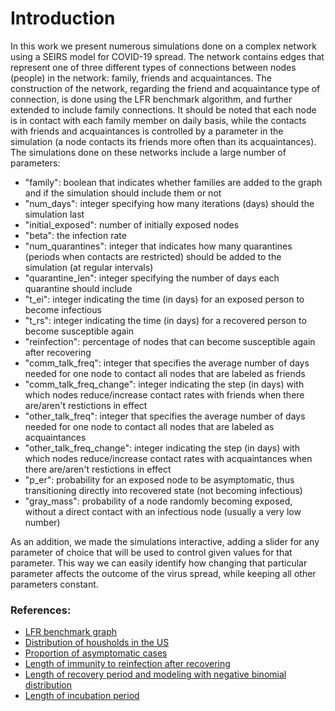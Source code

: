 # Introduction

In this work we present numerous simulations done on a complex network using a SEIRS model for COVID-19 spread. The network contains edges that represent one of three different types of connections between nodes (people) in the network: family, friends and acquaintances. The construction of the network, regarding the friend and acquaintance type of connection, is done using the LFR benchmark algorithm, and further extended to include family connections. It should be noted that each node is in contact with each family member on daily basis, while the contacts with friends and acquaintances is controlled by a parameter in the simulation (a node contacts its friends more often than its acquaintances). The simulations done on these networks include a large number of parameters:
- "family": boolean that indicates whether families are added to the graph and if the simulation should include them or not
- "num_days": integer specifying how many iterations (days) should the simulation last
- "initial_exposed": number of initially exposed nodes
- "beta": the infection rate
- "num_quarantines": integer that indicates how many quarantines (periods when contacts are restricted) should be added to the simulation (at regular intervals)
- "quarantine_len": integer specifying the number of days each quarantine should include
- "t_ei": integer indicating the time (in days) for an exposed person to become infectious
- "t_rs": integer indicating the time (in days) for a recovered person to become susceptible again
- "reinfection": percentage of nodes that can become susceptible again after recovering
- "comm_talk_freq": integer that specifies the average number of days needed for one node to contact all nodes that are labeled as friends
- "comm_talk_freq_change": integer indicating the step (in days) with which nodes reduce/increase contact rates with friends when there are/aren't restictions in effect
- "other_talk_freq": integer that specifies the average number of days needed for one node to contact all nodes that are labeled as acquaintances
- "other_talk_freq_change": integer indicating the step (in days) with which nodes reduce/increase contact rates with acquaintances when there are/aren't restictions in effect
- "p_er": probability for an exposed node to be asymptomatic, thus transitioning directly into recovered state (not becoming infectious)
- "gray_mass": probability of a node randomly becoming exposed, without a direct contact with an infectious node (usually a very low number)

As an addition, we made the simulations interactive, adding a slider for any parameter of choice that will be used to control given values for that parameter. This way we can easily identify how changing that particular parameter affects the outcome of the virus spread, while keeping all other parameters constant. 

### References:
- [LFR benchmark graph](https://en.wikipedia.org/wiki/Lancichinetti%E2%80%93Fortunato%E2%80%93Radicchi_benchmark)
- [Distribution of housholds in the US](https://www.statista.com/statistics/242189/disitribution-of-households-in-the-us-by-household-size/)
- [Proportion of asymptomatic cases](http://med.stanford.edu/content/dam/sm/id/documents/COVID/AsymptCOVID_TransmissionShip.pdf)
- [Length of immunity to reinfection after recovering](https://www.nejm.org/doi/full/10.1056/NEJMoa2034545)
- [Length of recovery period and modeling with negative binomial distribution](https://www.medrxiv.org/content/10.1101/2020.04.17.20069724v1.full.pdf?fbclid=IwAR0C_O-aZqGgcmmOnHkI3Eo_joKPsxjvClSgL5SvLFFNEhuNYzX-1Filvqo)
- [Length of incubation period](https://www.acpjournals.org/doi/full/10.7326/M20-0504)
